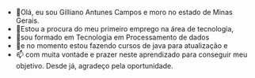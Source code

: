 - 👋Olá, eu sou Gilliano Antunes Campos e moro no estado de Minas Gerais.
- 👀Estou a procura do meu primeiro emprego na área de tecnologia,
- 🌱sou formado em Tecnologia em Processamento de dados 
- 💞️e no momento estou fazendo cursos de java para atualização e
- 📫 com muita vontade e prazer neste aprendizado para conseguir meu objetivo.
    Desde já, agradeço pela oportunidade.

<!---
gillianoantunes/gillianoantunes is a ✨ special ✨ repository because its `README.md` (this file) appears on your GitHub profile.
You can click the Preview link to take a look at your changes.
--->
